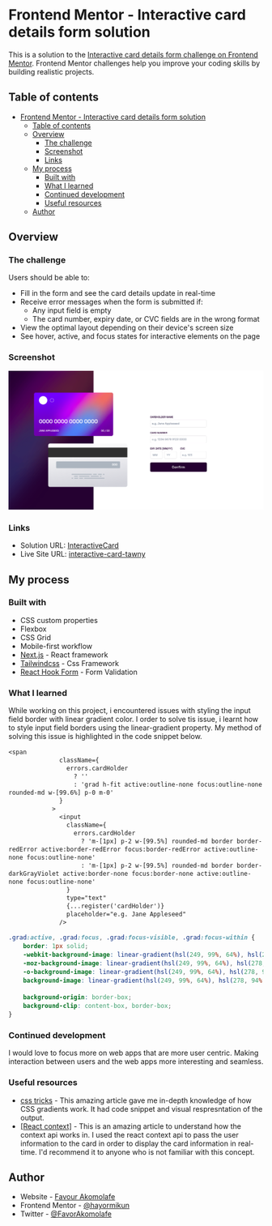 # Frontend Mentor - Interactive card details form solution

This is a solution to the [Interactive card details form challenge on Frontend Mentor](https://www.frontendmentor.io/challenges/interactive-card-details-form-XpS8cKZDWw). Frontend Mentor challenges help you improve your coding skills by building realistic projects. 

## Table of contents

- [Frontend Mentor - Interactive card details form solution](#frontend-mentor---interactive-card-details-form-solution)
  - [Table of contents](#table-of-contents)
  - [Overview](#overview)
    - [The challenge](#the-challenge)
    - [Screenshot](#screenshot)
    - [Links](#links)
  - [My process](#my-process)
    - [Built with](#built-with)
    - [What I learned](#what-i-learned)
    - [Continued development](#continued-development)
    - [Useful resources](#useful-resources)
  - [Author](#author)


## Overview

### The challenge

Users should be able to:

- Fill in the form and see the card details update in real-time
- Receive error messages when the form is submitted if:
  - Any input field is empty
  - The card number, expiry date, or CVC fields are in the wrong format
- View the optimal layout depending on their device's screen size
- See hover, active, and focus states for interactive elements on the page

### Screenshot

![](screenshot.png)

### Links

- Solution URL: [InteractiveCard](https://github.com/hayormikun/InteractiveCard)
- Live Site URL: [interactive-card-tawny](https://interactive-card-tawny.vercel.app/)

## My process

### Built with

- CSS custom properties
- Flexbox
- CSS Grid
- Mobile-first workflow
- [Next.js](https://nextjs.org/) - React framework
- [Tailwindcss](https://tailwindcss.com/) - Css Framework
- [React Hook Form](https://react-hook-form.com/) - Form Validation

### What I learned

While working on this project, i encountered issues with styling the input field border with linear gradient color. I order to solve tis issue, i learnt how to style input field borders using the linear-gradient property. My method of solving this issue is highlighted in the code snippet below. 

```JSX
<span
              className={
                errors.cardHolder
                  ? ''
                  : 'grad h-fit active:outline-none focus:outline-none rounded-md w-[99.6%] p-0 m-0'
              }
            >
              <input
                className={
                  errors.cardHolder
                    ? 'm-[1px] p-2 w-[99.5%] rounded-md border border-redError active:border-redError focus:border-redError active:outline-none focus:outline-none'
                    : 'm-[1px] p-2 w-[99.5%] rounded-md border border-darkGrayViolet active:border-none focus:border-none active:outline-none focus:outline-none'
                }
                type="text"
                {...register('cardHolder')}
                placeholder="e.g. Jane Appleseed"
              />
```
```css
.grad:active, .grad:focus, .grad:focus-visible, .grad:focus-within {
    border: 1px solid;
    -webkit-background-image: linear-gradient(hsl(249, 99%, 64%), hsl(278, 94%, 30%));
    -moz-background-image: linear-gradient(hsl(249, 99%, 64%), hsl(278, 94%, 30%));
    -o-background-image: linear-gradient(hsl(249, 99%, 64%), hsl(278, 94%, 30%));
    background-image: linear-gradient(hsl(249, 99%, 64%), hsl(278, 94%, 30%));

    background-origin: border-box;
    background-clip: content-box, border-box;
}
```

### Continued development

I would love to focus more on web apps that are more user centric. Making interaction between users and the web apps more interesting and seamless.


### Useful resources

- [css tricks](https://css-tricks.com/css3-gradients/) - This amazing article gave me in-depth knowledge of how CSS gradients work. It had code snippet and visual respresntation of the output.
- [[React context]](https://reactjs.org/docs/context.html) - This is an amazing article to understand how the context api works in. I used the react context api to pass the user information to the card in order to display the card information in real-time. I'd recommend it to anyone who is not familiar with this concept.


## Author

- Website - [Favour Akomolafe](https://www.your-site.com)
- Frontend Mentor - [@hayormikun](https://www.frontendmentor.io/profile/hayormikun)
- Twitter - [@FavorAkomolafe](https://www.twitter.com/FavorAkomolafe)
